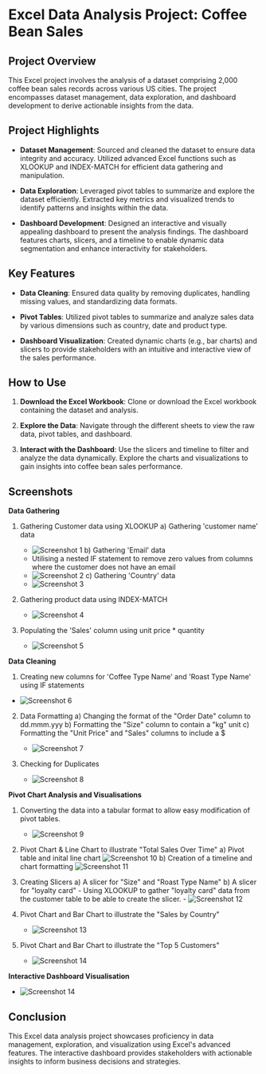 # Excel Data Analysis Project: Coffee Bean Sales

## Project Overview

This Excel project involves the analysis of a dataset comprising 2,000 coffee bean sales records across various US cities. The project encompasses dataset management, data exploration, and dashboard development to derive actionable insights from the data.

## Project Highlights

- **Dataset Management**: Sourced and cleaned the dataset to ensure data integrity and accuracy. Utilized advanced Excel functions such as XLOOKUP and INDEX-MATCH for efficient data gathering and manipulation.

- **Data Exploration**: Leveraged pivot tables to summarize and explore the dataset efficiently. Extracted key metrics and visualized trends to identify patterns and insights within the data.

- **Dashboard Development**: Designed an interactive and visually appealing dashboard to present the analysis findings. The dashboard features charts, slicers, and a timeline to enable dynamic data segmentation and enhance interactivity for stakeholders.

## Key Features

- **Data Cleaning**: Ensured data quality by removing duplicates, handling missing values, and standardizing data formats.
  
- **Pivot Tables**: Utilized pivot tables to summarize and analyze sales data by various dimensions such as country, date and product type.
  
- **Dashboard Visualization**: Created dynamic charts (e.g., bar charts) and slicers to provide stakeholders with an intuitive and interactive view of the sales performance.

## How to Use

1. **Download the Excel Workbook**: Clone or download the Excel workbook containing the dataset and analysis.
   
2. **Explore the Data**: Navigate through the different sheets to view the raw data, pivot tables, and dashboard.
   
3. **Interact with the Dashboard**: Use the slicers and timeline to filter and analyze the data dynamically. Explore the charts and visualizations to gain insights into coffee bean sales performance.

## Screenshots

**Data Gathering**

1. Gathering Customer data using XLOOKUP
  a) Gathering 'customer name' data
      - ![Screenshot 1](screenshots/Picture_1.png)
  b) Gathering 'Email' data
      - Utilising a nested IF statement to remove zero values from columns where the customer does not have an email
      - ![Screenshot 2](screenshots/Picture_2.png)
  c) Gathering 'Country' data
      - ![Screenshot 3](screenshots/Picture_3.png)

2. Gathering product data using INDEX-MATCH
   - ![Screenshot 4](screenshots/Picture_4.png)

3. Populating the 'Sales' column using unit price * quantity
   - ![Screenshot 5](screenshots/Picture_5.png)

**Data Cleaning**
1. Creating new columns for 'Coffee Type Name' and 'Roast Type Name' using IF statements
 - ![Screenshot 6](screenshots/Picture_6.png)

2. Data Formatting 
   a) Changing the format of the "Order Date" column to dd.mmm.yyy
   b) Formatting the "Size" column to contain a "kg" unit
   c) Formatting the "Unit Price" and "Sales" columns to include a $
   - ![Screenshot 7](screenshots/Picture_7.png)

3. Checking for Duplicates
   - ![Screenshot 8](screenshots/Picture_8.png)

**Pivot Chart Analysis and Visualisations**
1. Converting the data into a tabular format to allow easy modification of pivot tables.
   - ![Screenshot 9](screenshots/Picture_9.png)

2. Pivot Chart & Line Chart to illustrate "Total Sales Over Time"
   a) Pivot table and inital line chart  ![Screenshot 10](screenshots/Picture_10.png)
   b) Creation of a timeline and chart formatting ![Screenshot 11](screenshots/Picture_11.png)

3. Creating Slicers
   a) A slicer for "Size" and "Roast Type Name"
   b) A slicer for "loyalty card"
       - Using XLOOKUP to gather "loyalty card" data from the customer table to be able to create the slicer.
       - ![Screenshot 12](screenshots/Picture_12.png)

4. Pivot Chart and Bar Chart to illustrate the "Sales by Country"
   - ![Screenshot 13](screenshots/Picture_13.png)

5. Pivot Chart and Bar Chart to illustrate the "Top 5 Customers"
   - ![Screenshot 14](screenshots/Picture_14.png)

**Interactive Dashboard Visualisation**
   - ![Screenshot 14](screenshots/Picture_14.png)


## Conclusion

This Excel data analysis project showcases proficiency in data management, exploration, and visualization using Excel's advanced features. The interactive dashboard provides stakeholders with actionable insights to inform business decisions and strategies.

